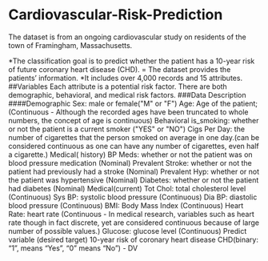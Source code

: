 # Cardiovascular-Risk-Prediction
The dataset is from an ongoing cardiovascular study on residents of the town of Framingham, Massachusetts.

*The classification goal is to predict whether the patient has a 10-year risk of future coronary heart disease (CHD). = The dataset provides the patients’ information.
*It includes over 4,000 records and 15 attributes.
##Variables
Each attribute is a potential risk factor. There are both demographic, behavioral, and medical risk factors.
###Data Description
####Demographic
Sex: male or female("M" or "F")
Age: Age of the patient;(Continuous - Although the recorded ages have been truncated to whole numbers, the concept of age is continuous) Behavioral
is_smoking: whether or not the patient is a current smoker ("YES" or "NO")
Cigs Per Day: the number of cigarettes that the person smoked on average in one day.(can be considered continuous as one can have any number of cigarettes, even half a cigarette.) Medical( history)
BP Meds: whether or not the patient was on blood pressure medication (Nominal)
Prevalent Stroke: whether or not the patient had previously had a stroke (Nominal)
Prevalent Hyp: whether or not the patient was hypertensive (Nominal)
Diabetes: whether or not the patient had diabetes (Nominal) Medical(current)
Tot Chol: total cholesterol level (Continuous)
Sys BP: systolic blood pressure (Continuous)
Dia BP: diastolic blood pressure (Continuous)
BMI: Body Mass Index (Continuous)
Heart Rate: heart rate (Continuous - In medical research, variables such as heart rate though in fact discrete, yet are considered continuous because of large number of possible values.)
Glucose: glucose level (Continuous) Predict variable (desired target)
10-year risk of coronary heart disease CHD(binary: “1”, means “Yes”, “0” means “No”) - DV


